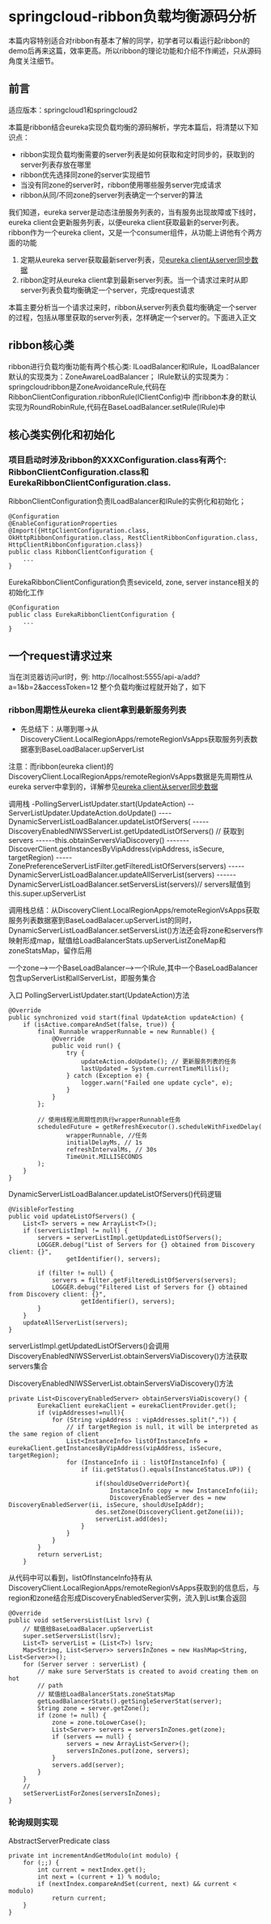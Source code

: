 # springcloud-ribbon负载均衡源码分析
本篇内容特别适合对ribbon有基本了解的同学，初学者可以看运行起ribbon的demo后再来这篇，效率更高。所以ribbon的理论功能和介绍不作阐述，只从源码角度关注细节。

## 前言
适应版本：springcloud1和springcloud2

本篇是ribbon结合eureka实现负载均衡的源码解析，学完本篇后，将清楚以下知识点：
- ribbon实现负载均衡需要的server列表是如何获取和定时同步的，获取到的server列表存放在哪里
- ribbon优先选择同zone的server实现细节
- 当没有同zone的server时，ribbon使用哪些服务server完成请求
- ribbon从同/不同zone的server列表确定一个server的算法

我们知道，eureka server是动态注册服务列表的，当有服务出现故障或下线时，eureka client会更新服务列表，以便eureka client获取最新的server列表。ribbon作为一个eureka client，又是一个consumer组件，从功能上讲他有个两方面的功能
1. 定期从eureka server获取最新server列表，见[eureka client从server同步数据](https://yaoyuanyy.github.io/gitbook/gitbook_web/spring%E6%BA%90%E7%A0%81%E5%88%86%E6%9E%90%E7%B3%BB%E5%88%97/2019-03-11_springcloud_eureka_client%E4%BB%8Eserver%E5%90%8C%E6%AD%A5%E6%95%B0%E6%8D%AE.html)
2. ribbon定时从eureka client拿到最新server列表。当一个请求过来时从即server列表负载均衡确定一个server，完成request请求


本篇主要分析当一个请求过来时，ribbon从server列表负载均衡确定一个server的过程，包括从哪里获取的server列表，怎样确定一个server的。下面进入正文


## ribbon核心类
ribbon进行负载均衡功能有两个核心类: ILoadBalancer和IRule，ILoadBalancer默认的实现类为：ZoneAwareLoadBalancer；
IRule默认的实现类为：springcloudribbon是ZoneAvoidanceRule,代码在RibbonClientConfiguration.ribbonRule(IClientConfig)中
而ribbon本身的默认实现为RoundRobinRule,代码在BaseLoadBalancer.setRule(IRule)中




## 核心类实例化和初始化
### 项目启动时涉及ribbon的XXXConfiguration.class有两个: RibbonClientConfiguration.class和EurekaRibbonClientConfiguration.class.
RibbonClientConfiguration负责ILoadBalancer和IRule的实例化和初始化；
```
@Configuration
@EnableConfigurationProperties
@Import({HttpClientConfiguration.class, OkHttpRibbonConfiguration.class, RestClientRibbonConfiguration.class, HttpClientRibbonConfiguration.class})
public class RibbonClientConfiguration {
    ...
}
```
EurekaRibbonClientConfiguration负责seviceId, zone, server instance相关的初始化工作
```
@Configuration
public class EurekaRibbonClientConfiguration {
    ...
}
```



## 一个request请求过来
当在浏览器访问url时，例: http://localhost:5555/api-a/add?a=1&b=2&accessToken=12  整个负载均衡过程就开始了，如下


### ribbon周期性从eureka client拿到最新服务列表
- 先总结下：从哪到哪->从DiscoveryClient.LocalRegionApps/remoteRegionVsApps获取服务列表数据塞到BaseLoadBalacer.upServerList

注意：而ribbon(eureka client)的DiscoveryClient.LocalRegionApps/remoteRegionVsApps数据是先周期性从eureka server中拿到的，详解参见[eureka client从server同步数据](https://yaoyuanyy.github.io/gitbook/gitbook_web/spring%E6%BA%90%E7%A0%81%E5%88%86%E6%9E%90%E7%B3%BB%E5%88%97/2019-03-11_springcloud_eureka_client%E4%BB%8Eserver%E5%90%8C%E6%AD%A5%E6%95%B0%E6%8D%AE.html)

调用栈
-PollingServerListUpdater.start(UpdateAction)
--ServerListUpdater.UpdateAction.doUpdate()
----DynamicServerListLoadBalancer.updateListOfServers(
-----DiscoveryEnabledNIWSServerList.getUpdatedListOfServers() // 获取到servers
------this.obtainServersViaDiscovery()
-------DiscoverClient.getInstancesByVipAddress(vipAddress, isSecure, targetRegion)
-----ZonePreferenceServerListFilter.getFilteredListOfServers(servers)
-----DynamicServerListLoadBalancer.updateAllServerList(servers)
------DynamicServerListLoadBalancer.setServersList(servers)// servers赋值到this.super.upServerList

调用栈总结：从DiscoveryClient.LocalRegionApps/remoteRegionVsApps获取服务列表数据塞到BaseLoadBalacer.upServerList的同时，DynamicServerListLoadBalancer.setServersList()方法还会将zone和servers作映射形成map，赋值给LoadBalancerStats.upServerListZoneMap和zoneStatsMap，留作后用

一个zone-->一个BaseLoadBalancer-->一个IRule,其中一个BaseLoadBalancer包含upServerList和allServerList，即服务集合


入口
PollingServerListUpdater.start(UpdateAction)方法
```
@Override
public synchronized void start(final UpdateAction updateAction) {
    if (isActive.compareAndSet(false, true)) {
        final Runnable wrapperRunnable = new Runnable() {
            @Override
            public void run() {
                try {
                    updateAction.doUpdate(); // 更新服务列表的任务
                    lastUpdated = System.currentTimeMillis();
                } catch (Exception e) {
                    logger.warn("Failed one update cycle", e);
                }
            }
        };
        
        // 使用线程池周期性的执行wrapperRunnable任务
        scheduledFuture = getRefreshExecutor().scheduleWithFixedDelay(
                wrapperRunnable, //任务
                initialDelayMs, // 1s
                refreshIntervalMs, // 30s
                TimeUnit.MILLISECONDS
        );
    }
}  
```

DynamicServerListLoadBalancer.updateListOfServers()代码逻辑
```
@VisibleForTesting
public void updateListOfServers() {
    List<T> servers = new ArrayList<T>();
    if (serverListImpl != null) {
        servers = serverListImpl.getUpdatedListOfServers();
        LOGGER.debug("List of Servers for {} obtained from Discovery client: {}",
                getIdentifier(), servers);

        if (filter != null) {
            servers = filter.getFilteredListOfServers(servers);
            LOGGER.debug("Filtered List of Servers for {} obtained from Discovery client: {}",
                    getIdentifier(), servers);
        }
    }
    updateAllServerList(servers);
}
```
serverListImpl.getUpdatedListOfServers()会调用DiscoveryEnabledNIWSServerList.obtainServersViaDiscovery()方法获取servers集合

DiscoveryEnabledNIWSServerList.obtainServersViaDiscovery()方法
```
private List<DiscoveryEnabledServer> obtainServersViaDiscovery() {
        EurekaClient eurekaClient = eurekaClientProvider.get();
        if (vipAddresses!=null){
            for (String vipAddress : vipAddresses.split(",")) {
                // if targetRegion is null, it will be interpreted as the same region of client
                List<InstanceInfo> listOfInstanceInfo = eurekaClient.getInstancesByVipAddress(vipAddress, isSecure, targetRegion);
                for (InstanceInfo ii : listOfInstanceInfo) {
                    if (ii.getStatus().equals(InstanceStatus.UP)) {

                        if(shouldUseOverridePort){
                            InstanceInfo copy = new InstanceInfo(ii);
                            DiscoveryEnabledServer des = new DiscoveryEnabledServer(ii, isSecure, shouldUseIpAddr);
                        des.setZone(DiscoveryClient.getZone(ii));
                        serverList.add(des);
                    }
                }
            }
        }
        return serverList;
    }
```
从代码中可以看到，listOfInstanceInfo持有从DiscoveryClient.LocalRegionApps/remoteRegionVsApps获取到的信息后，与region和zone结合形成DiscoveryEnabledServer实例，流入到List<DiscoveryEnabledServer>集合返回

```
@Override
public void setServersList(List lsrv) {
    // 赋值给BaseLoadBalacer.upServerList
    super.setServersList(lsrv);
    List<T> serverList = (List<T>) lsrv;
    Map<String, List<Server>> serversInZones = new HashMap<String, List<Server>>();
    for (Server server : serverList) {
        // make sure ServerStats is created to avoid creating them on hot
        // path
        // 赋值给LoadBalancerStats.zoneStatsMap
        getLoadBalancerStats().getSingleServerStat(server);
        String zone = server.getZone();
        if (zone != null) {
            zone = zone.toLowerCase();
            List<Server> servers = serversInZones.get(zone);
            if (servers == null) {
                servers = new ArrayList<Server>();
                serversInZones.put(zone, servers);
            }
            servers.add(server);
        }
    }
    // 
    setServerListForZones(serversInZones);
}
```



### 轮询规则实现
AbstractServerPredicate class
```
private int incrementAndGetModulo(int modulo) {
    for (;;) {
        int current = nextIndex.get();
        int next = (current + 1) % modulo;
        if (nextIndex.compareAndSet(current, next) && current < modulo)
            return current;
    }
}
```

